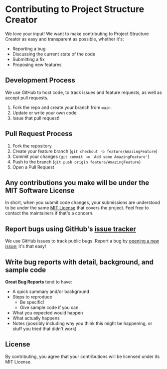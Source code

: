 # Contributing to Project Structure Creator

We love your input! We want to make contributing to Project Structure Creator as easy and transparent as possible, whether it's:

- Reporting a bug
- Discussing the current state of the code
- Submitting a fix
- Proposing new features

## Development Process

We use GitHub to host code, to track issues and feature requests, as well as accept pull requests.

1. Fork the repo and create your branch from `main`.
2. Update or write your own code
3. Issue that pull request!

## Pull Request Process

1. Fork the repository
2. Create your feature branch (`git checkout -b feature/AmazingFeature`)
3. Commit your changes (`git commit -m 'Add some AmazingFeature'`)
4. Push to the branch (`git push origin feature/AmazingFeature`)
5. Open a Pull Request

## Any contributions you make will be under the MIT Software License

In short, when you submit code changes, your submissions are understood to be under the same [MIT License](http://choosealicense.com/licenses/mit/) that covers the project. Feel free to contact the maintainers if that's a concern.

## Report bugs using GitHub's [issue tracker](https://github.com/Meet5555/project-structure-creator/issues)

We use GitHub issues to track public bugs. Report a bug by [opening a new issue](https://github.com/Meet5555/project-structure-creator/issues/new); it's that easy!

## Write bug reports with detail, background, and sample code

**Great Bug Reports** tend to have:

- A quick summary and/or background
- Steps to reproduce
  - Be specific!
  - Give sample code if you can.
- What you expected would happen
- What actually happens
- Notes (possibly including why you think this might be happening, or stuff you tried that didn't work)

## License

By contributing, you agree that your contributions will be licensed under its MIT License.
